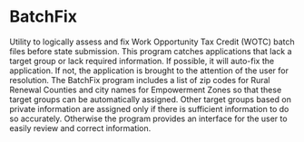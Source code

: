 # BatchFix
Utility to logically assess and fix Work Opportunity Tax Credit (WOTC) batch files before state submission. This program catches applications that lack a target group or lack required information. If possible, it will auto-fix the application. If not, the application is brought to the attention of the user for resolution.
The BatchFix program includes a list of zip codes for Rural Renewal Counties and city names for Empowerment Zones so that these target groups can be automatically assigned. Other target groups based on private information are assigned only if there is sufficient information to do so accurately. Otherwise the program provides an interface for the user to easily review and correct information.
